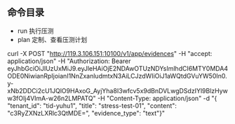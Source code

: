 
## 命令目录
- run 执行压测
- plan 定制、查看压测计划


curl -X POST "http://119.3.106.151:10100/v1/app/evidences" -H "accept: application/json" -H "Authorization: Bearer eyJhbGciOiJIUzUxMiJ9.eyJleHAiOjE2NDAwOTUzNDYsImlhdCI6MTY0MDA4ODE0NiwianRpIjoianI1NnZxanludmtxN3AiLCJzdWIiOiJ1aWQtdGVuYW50In0.y-xNb2DDCi2cU1JQlO9HAxoG_AyjYha8I3wfcv5x9dBnDVLwgDSdzIYl9BlzHyww3fOIj4VImA-w26n2LMPATQ" -H "Content-Type: application/json" -d "{ \"tenant_id\": \"tid-yuhu1\", \"title\": \"stress-test-01\", \"content\": \"c3RyZXNzLXRlc3QtMDE=\", \"evidence_type\": \"text\"}"